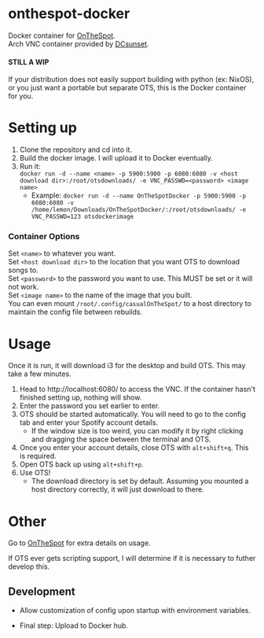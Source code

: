 # onthespot-docker </br>
Docker container for [OnTheSpot](https://github.com/casualsnek/onthespot). </br>
Arch VNC container provided by [DCsunset](https://github.com/DCsunset/docker-i3-arch-vnc). </br>

#### STILL A WIP </br>

If your distribution does not easily support building with python (ex: NixOS), or you just want a portable but separate OTS, this is the Docker container for you. </br>

# Setting up </br>
1. Clone the repository and cd into it. </br>
2. Build the docker image. I will upload it to Docker eventually. </br>
3. Run it: </br>
`docker run -d --name <name> -p 5900:5900 -p 6080:6080 -v <host download dir>:/root/otsdownloads/ -e VNC_PASSWD=<password> <image name>` </br>
   - Example: `docker run -d --name OnTheSpotDocker -p 5900:5900 -p 6080:6080 -v /home/lemon/Downloads/OnTheSpotDocker/:/root/otsdownloads/ -e VNC_PASSWD=123 otsdockerimage`

### Container Options </br>
Set `<name>` to whatever you want. </br>
Set `<host download dir>` to the location that you want OTS to download songs to. </br>
Set `<password>` to the password you want to use. This MUST be set or it will not work. </br>
Set `<image name>` to the name of the image that you built. </br>
You can even mount `/root/.config/casualOnTheSpot/` to a host directory to maintain the config file between rebuilds. </br>

# Usage </br>
Once it is run, it will download i3 for the desktop and build OTS. This may take a few minutes. </br>
1. Head to http://localhost:6080/ to access the VNC. If the container hasn't finished setting up, nothing will show. </br>
2. Enter the password you set earlier to enter. </br>
3. OTS should be started automatically. You will need to go to the config tab and enter your Spotify account details. </br>
   - If the window size is too weird, you can modify it by right clicking and dragging the space between the terminal and OTS. </br>
4. Once you enter your account details, close OTS with `alt+shift+q`. This is required. </br>
5. Open OTS back up using `alt+shift+p`. </br>
6. Use OTS! </br>
   - The download directory is set by default. Assuming you mounted a host directory correctly, it will just download to there. </br>

# Other </br>
Go to [OnTheSpot](https://github.com/casualsnek/onthespot) for extra details on usage. </br>

If OTS ever gets scripting support, I will determine if it is necessary to futher develop this. </br>

## Development
- Allow customization of config upon startup with environment variables. </br>

- Final step: Upload to Docker hub. </br>

